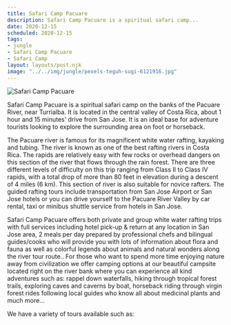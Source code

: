 ```yaml
---
title: Safari Camp Pacuare
description: Safari Camp Pacuare is a spiritual safari camp...
date: 2020-12-15
scheduled: 2020-12-15
tags:
- jungle
- Safari Camp Pacuare
- Safari Camp
layout: layouts/post.njk
image: "../../img/jungle/pexels-teguh-sugi-6121916.jpg"
---
```


![Safari Camp Pacuare](../../img/jungle/pexels-teguh-sugi-6121916.jpg)

Safari Camp Pacuare is a spiritual safari camp on the banks of the Pacuare River, near Turrialba. It is located in the central valley of Costa Rica, about 1 hour and 15 minutes' drive from San Jose. It is an ideal base for adventure tourists looking to explore the surrounding area on foot or horseback.

The Pacuare river is famous for its magnificent white water rafting, kayaking and tubing. The river is known as one of the best rafting rivers in Costa Rica. The rapids are relatively easy with few rocks or overhead dangers on this section of the river that flows through the rain forest. There are three different levels of difficulty on this trip ranging from Class II to Class IV rapids, with a total drop of more than 80 feet in elevation during a descent of 4 miles (6 km). This section of river is also suitable for novice rafters. The guided rafting tours include transportation from San Jose Airport or San Jose hotels or you can drive yourself to the Pacuare River Valley by car rental, taxi or minibus shuttle service from hotels in San Jose.

Safari Camp Pacuare offers both private and group white water rafting trips with full services including hotel pick-up & return at any location in San Jose area, 2 meals per day prepared by professional chefs and bilingual guides/cooks who will provide you with lots of information about flora and fauna as well as colorful legends about animals and natural wonders along the river tour route.. For those who want to spend more time enjoying nature away from civilization we offer camping options at our beautiful campsite located right on the river bank where you can experience all kind adventures such as: rappel down waterfalls, hiking through tropical forest trails, exploring caves and caverns by boat, horseback riding through virgin forest rides following local guides who know all about medicinal plants and much more...

We have a variety of tours available such as:

